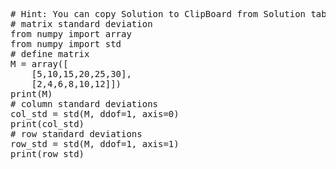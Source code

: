 <pre class="file" data-target="clipboard">
# Hint: You can copy Solution to ClipBoard from Solution tab in Step 6
# matrix standard deviation
from numpy import array
from numpy import std
# define matrix
M = array([
	[5,10,15,20,25,30],
	[2,4,6,8,10,12]])
print(M)
# column standard deviations
col_std = std(M, ddof=1, axis=0)
print(col_std)
# row standard deviations
row_std = std(M, ddof=1, axis=1)
print(row_std)
</pre>

